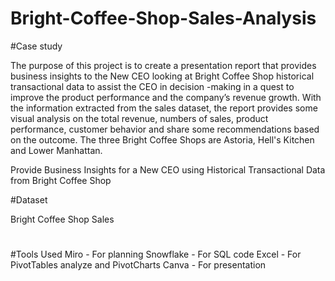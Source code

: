 # Bright-Coffee-Shop-Sales-Analysis

#Case study 

The purpose of this project is to create a presentation report that provides business insights to the New CEO looking at Bright Coffee Shop historical transactional data to assist the CEO in decision -making in a quest to improve the product performance and the company’s revenue growth. With the information extracted from the sales dataset, the report provides some visual analysis on the total revenue, numbers of sales, product performance, customer behavior and share some recommendations based on the outcome. The three Bright Coffee Shops are Astoria, Hell's Kitchen and Lower Manhattan.

Provide Business Insights for a New CEO using Historical Transactional Data from Bright Coffee Shop

#Dataset

Bright Coffee Shop Sales

#

#Tools Used
Miro - For planning
Snowflake - For SQL code
Excel - For PivotTables analyze and PivotCharts
Canva - For presentation

